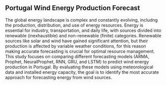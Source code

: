 ## Portugal Wind Energy Production Forecast

The global energy landscape is complex and constantly evolving, includng the production, distribution, and use of energy resources. Energy is essential for industry, transportation, and daily life, with sources divided into renewable (inexhaustible) and non-renewable (finite) categories. Renewable sources like solar and wind have gained significant attention, but their production is affected by variable weather conditions, for this reason making accurate forecasting is crucial for optimal resource management. This study focuses on comparing different forecasting models (ARMA, Prophet, NeuralProphet, RNN, GRU, and LSTM) to predict wind energy production in Portugal. By evaluating these models using meteorological data and installed energy capacity, the goal is to identify the most accurate approach for forecasting energy from wind sources.